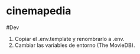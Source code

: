 # cinemapedia

#Dev

1. Copiar el .env.template y renombrarlo a .env.
2. Cambiar las variables de entorno (The MovieDB).
